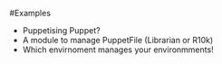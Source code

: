 <!SLIDE>
#Examples

* Puppetising Puppet?
* A module to manage PuppetFile (Librarian or R10k)
* Which envirnoment manages your environmments! 
